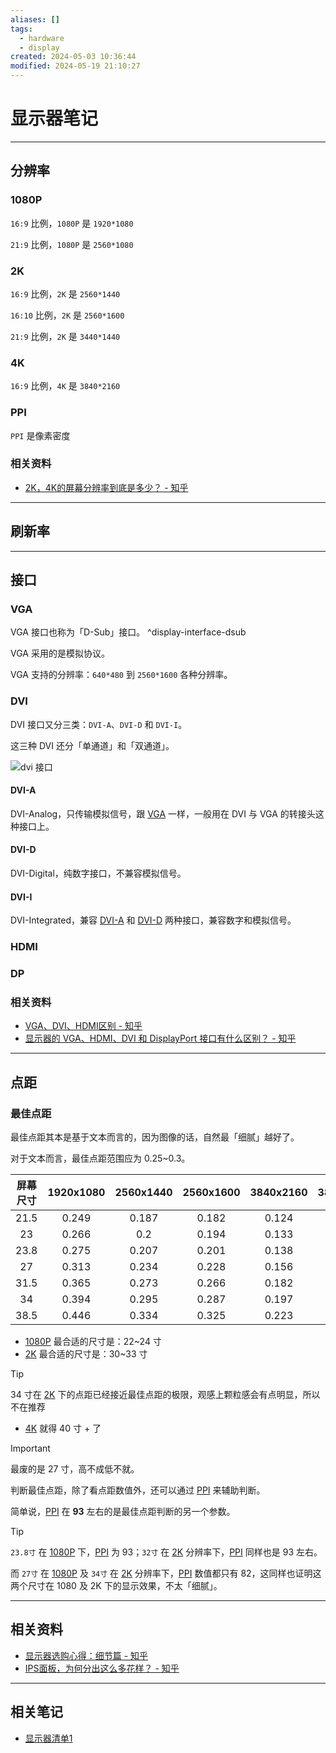 ```yaml
---
aliases: []
tags:
  - hardware
  - display
created: 2024-05-03 10:36:44
modified: 2024-05-19 21:10:27
---
```


# 显示器笔记

---

## 分辨率

### 1080P

`16:9` 比例，`1080P` 是 `1920*1080`

`21:9` 比例，`1080P` 是 `2560*1080`

### 2K

`16:9` 比例，`2K` 是 `2560*1440`

`16:10` 比例，`2K` 是 `2560*1600`

`21:9` 比例，`2K` 是 `3440*1440`

### 4K

`16:9` 比例，`4K` 是 `3840*2160`

### PPI

`PPI` 是像素密度

### 相关资料

* [2K，4K的屏幕分辨率到底是多少？ - 知乎](https://www.zhihu.com/question/437816276)

---

## 刷新率

---

## 接口

### VGA

VGA 接口也称为「D-Sub」接口。 ^display-interface-dsub

VGA 采用的是模拟协议。

VGA 支持的分辨率：`640*480` 到 `2560*1600` 各种分辨率。

### DVI

DVI 接口又分三类：`DVI-A`、`DVI-D` 和 `DVI-I`。

这三种 DVI 还分「单通道」和「双通道」。

![dvi 接口](https://bkimg.cdn.bcebos.com/pic/b17eca8065380cd728d234bfac44ad3458828190?x-bce-process=image/format,f_auto/resize,m_lfit,limit_1,h_860)

#### DVI-A

DVI-Analog，只传输模拟信号，跟 [VGA](#VGA) 一样，一般用在 DVI 与 VGA 的转接头这种接口上。

#### DVI-D

DVI-Digital，纯数字接口，不兼容模拟信号。

#### DVI-I

DVI-Integrated，兼容 [DVI-A](#DVI-A) 和 [DVI-D](#DVI-D) 两种接口，兼容数字和模拟信号。

### HDMI

### DP

### 相关资料

* [VGA、DVI、HDMI区别 - 知乎](https://zhuanlan.zhihu.com/p/36440703)
* [显示器的 VGA、HDMI、DVI 和 DisplayPort 接口有什么区别？ - 知乎](https://www.zhihu.com/question/19571221)

---

## 点距

### 最佳点距

最佳点距其本是基于文本而言的，因为图像的话，自然最「细腻」越好了。

对于文本而言，最佳点距范围应为 0.25~0.3。

| 屏幕尺寸 | 1920x1080 | 2560x1440 | 2560x1600 | 3840x2160 | 3840x2560 |     
|:--------:|:---------:|:---------:|:---------:|:---------:|:---------:|
|   21.5   |   0.249   |   0.187   |   0.182   |   0.124   |   0.119   |     
|    23    |   0.266   |    0.2    |   0.194   |   0.133   |   0.127   |     
|   23.8   |   0.275   |   0.207   |   0.201   |   0.138   |   0.132   |     
|    27    |   0.313   |   0.234   |   0.228   |   0.156   |   0.149   |     
|   31.5   |   0.365   |   0.273   |   0.266   |   0.182   |   0.174   |     
|    34    |   0.394   |   0.295   |   0.287   |   0.197   |   0.188   |     
|   38.5   |   0.446   |   0.334   |   0.325   |   0.223   |   0.213   |     

* [1080P](#1080P) 最合适的尺寸是：22~24 寸
* [2K](#2K) 最合适的尺寸是：30~33 寸
> [!tip] 
> 
> 34 寸在 [2K](#2K) 下的点距已经接近最佳点距的极限，观感上颗粒感会有点明显，所以不在推荐
* [4K](#4K) 就得 40 寸 + 了

> [!important] 
> 
> 最废的是 27 寸，高不成低不就。

判断最佳点距，除了看点距数值外，还可以通过 [PPI](#PPI) 来辅助判断。

简单说，[PPI](#PPI) 在 **93** 左右的是最佳点距判断的另一个参数。

> [!tip] 
> 
> `23.8寸` 在 [1080P](#1080P) 下，[PPI](#PPI) 为 93；`32寸` 在 [2K](#2K) 分辨率下，[PPI](#PPI) 同样也是 93 左右。
> 
> 而 `27寸` 在 [1080P](#1080P) 及 `34寸` 在 [2K](#2K) 分辨率下，[PPI](#PPI) 数值都只有 82，这同样也证明这两个尺寸在 1080 及 2K 下的显示效果，不太「细腻」。

---

## 相关资料

* [显示器选购心得：细节篇 - 知乎](https://zhuanlan.zhihu.com/p/74242577)
* [IPS面板，为何分出这么多花样？ - 知乎](https://zhuanlan.zhihu.com/p/614905333)

---

## 相关笔记

* [显示器清单1](Display_list_1.md)